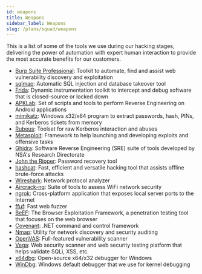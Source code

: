 ```yaml
---
id: weapons
title: Weapons
sidebar_label: Weapons
slug: /plans/squad/weapons
---
```


This is a list of some of the tools we use
during our hacking stages, delivering the power
of automation with expert human interaction to provide
the most accurate benefits for our customers.

- [Burp Suite Professional](https://portswigger.net/burp/pro):
  Toolkit to automate,
  find
  and assist web vulnerability discovery and exploitation
- [sqlmap](https://sqlmap.org/):
  Automatic SQL injection and database takeover tool
- [Frida](https://frida.re/):
  Dynamic instrumentation toolkit to intercept
  and debug software that is closed-source
  or locked down
- [APKLab](https://github.com/APKLab/APKLab):
  Set of scripts and tools to perform Reverse Engineering
  on Android applications
- [mimikatz](https://github.com/ParrotSec/mimikatz):
  Windows x32/x64 program to extract passwords,
  hash,
  PINs,
  and Kerberos tickets from memory
- [Rubeus](https://github.com/GhostPack/Rubeus):
  Toolset for raw Kerberos interaction and abuses
- [Metasploit](https://www.metasploit.com/):
  Framework to help launching and developing exploits and
  offensive tasks
- [Ghidra](https://ghidra-sre.org/):
  Software Reverse Engineering (SRE) suite of tools
  developed by NSA's Research Directorate
- [John the Ripper](https://www.openwall.com/john/):
  Password recovery tool
- [hashcat](https://hashcat.net/hashcat/):
  Fast,
  efficient
  and versatile hacking tool that
  assists offline brute-force attacks
- [Wireshark](https://www.wireshark.org/):
  Network protocol analyzer
- [Aircrack-ng](https://www.aircrack-ng.org/):
  Suite of tools to assess WiFi network security
- [ngrok](https://ngrok.com/):
  Cross-platform application
  that exposes local server ports to the Internet
- [ffuf](https://github.com/ffuf/ffuf):
  Fast web fuzzer
- [BeEF](https://beefproject.com/):
  The Browser Exploitation Framework,
  a penetration testing tool that focuses on the web browser
- [Covenant](https://github.com/cobbr/Covenant):
  .NET command and control framework
- [Nmap](https://nmap.org/):
  Utility for network discovery
  and security auditing
- [OpenVAS](https://www.openvas.org/):
  Full-featured vulnerability scanner
- [Vega](https://subgraph.com/vega/):
  Web security scanner
  and web security testing platform
  that helps validate SQLi, XSS, etc.
- [x64dbg](https://x64dbg.com/):
  Open-source x64/x32 debugger for Windows
- [WinDbg](https://docs.microsoft.com/en-us/windows-hardware/drivers/debugger/debugger-download-tools):
  Windows default debugger that we use for kernel debugging
